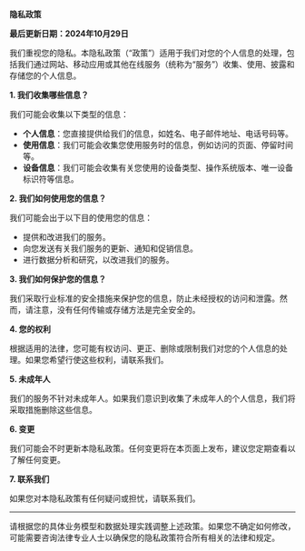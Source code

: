**隐私政策**

**最后更新日期：2024年10月29日**

我们重视您的隐私。本隐私政策（“政策”）适用于我们对您的个人信息的处理，包括我们通过网站、移动应用或其他在线服务（统称为“服务”）收集、使用、披露和存储您的个人信息。

**1. 我们收集哪些信息？**

我们可能会收集以下类型的信息：
- **个人信息**：您直接提供给我们的信息，如姓名、电子邮件地址、电话号码等。
- **使用信息**：我们可能会收集您使用服务时的信息，例如访问的页面、停留时间等。
- **设备信息**：我们可能会收集有关您使用的设备类型、操作系统版本、唯一设备标识符等信息。

**2. 我们如何使用您的信息？**

我们可能会出于以下目的使用您的信息：
- 提供和改进我们的服务。
- 向您发送有关我们服务的更新、通知和促销信息。
- 进行数据分析和研究，以改进我们的服务。

**3. 我们如何保护您的信息？**

我们采取行业标准的安全措施来保护您的信息，防止未经授权的访问和泄露。然而，请注意，没有任何传输或存储方法是完全安全的。

**4. 您的权利**

根据适用的法律，您可能有权访问、更正、删除或限制我们对您的个人信息的处理。如果您希望行使这些权利，请联系我们。

**5. 未成年人**

我们的服务不针对未成年人。如果我们意识到收集了未成年人的个人信息，我们将采取措施删除这些信息。

**6. 变更**

我们可能会不时更新本隐私政策。任何变更将在本页面上发布，建议您定期查看以了解任何变更。

**7. 联系我们**

如果您对本隐私政策有任何疑问或担忧，请联系我们。

---

请根据您的具体业务模型和数据处理实践调整上述政策。如果您不确定如何修改，可能需要咨询法律专业人士以确保您的隐私政策符合所有相关的法律和规定。
